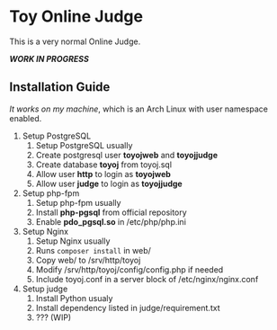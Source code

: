 # Toy Online Judge

This is a very normal Online Judge.

***WORK IN PROGRESS***

## Installation Guide

*It works on my machine*, which is an Arch Linux with user namespace enabled.
1. Setup PostgreSQL
   1. Setup PostgreSQL usually
   2. Create postgresql user **toyojweb** and **toyojjudge**
   3. Create database **toyoj** from toyoj.sql
   4. Allow user **http** to login as **toyojweb**
   5. Allow user **judge** to login as **toyojjudge**
2. Setup php-fpm
   1. Setup php-fpm usually
   2. Install **php-pgsql** from official repository
   3. Enable **pdo_pgsql.so** in /etc/php/php.ini
3. Setup Nginx
   1. Setup Nginx usually
   2. Runs `composer install` in web/
   3. Copy web/ to /srv/http/toyoj
   4. Modify /srv/http/toyoj/config/config.php if needed
   4. Include toyoj.conf in a server block of /etc/nginx/nginx.conf
4. Setup judge
   1. Install Python usualy
   2. Install dependency listed in judge/requirement.txt
   3. ??? (WIP)
